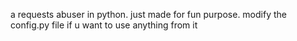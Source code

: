 a requests abuser in python. just made for fun purpose. modify the config.py file if u want to use anything from it